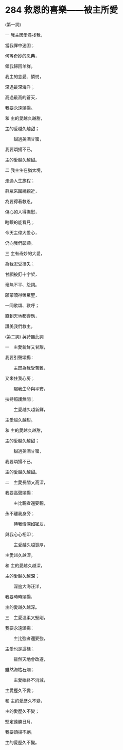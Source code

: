 # 284 救恩的喜樂——被主所愛

(第一詞)

一 我主因愛尋找我，

當我罪中迷困；

何等奇妙的恩典，

領我歸回羊群。

我主的慈愛、憐憫，

深過最深海洋；

高過最高的蒼天，

我要永遠頌揚。

和 主的愛越久越甜，

主的愛越久越甜；

　　甜過美酒甘蜜，

我要頌揚不已，

主的愛越久越甜。

二 我主生在猶太境，

走過人生旅程；

群眾來圍繞親近，

為要得著救恩。

傷心的人得撫慰，

瞎眼的能看見；

今天主偉大愛心，

仍向我們彰顯。

三 主有奇妙的大愛，

為我忍受損失；

甘願被釘十字架，

毫無不平、怨詞。

願蒙贖得榮眾聖，

一同歌頌、歡呼；

直到天地都響應，

讚美我們救主。

(第二詞) 英詩無此詞

一　主愛新鮮又甘甜，

我要引聲頌揚：

　　主既為我受苦難，

又來住我心房；

　　賜我生命與平安，

扶持照護無間；

　　主愛越久越新鮮，

主愛越久越甜。

和 主的愛越久越甜，

主的愛越久越甜；

　　甜過美酒甘蜜，

我要頌揚不已，

主的愛越久越甜。

二　主愛長闊又高深，

我要高聲頌揚：

　　主比親者還要親，

永不離我身旁；

　　待我情深如密友，

與我心心相印；

　　主愛越久越豐厚，

主愛越久越深。

和 主的愛越久越深，

主的愛越久越深；

　　深逾大海汪洋，

我要時時頌揚，

主的愛越久越深。

三　主愛溫柔又堅剛，

我要永遠頌揚：

　　主比強者還要強，

主愛也是這樣；

　　雖然天地會改遷，

雖然海枯石爛；

　　主愛始終不消減，

主愛歷久不變；

和 主的愛歷久不變，

主的愛歷久不變；

堅定遠勝日月，

我要頌揚不絕，

主的愛歷久不變。

